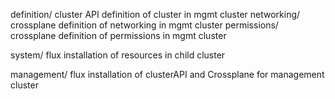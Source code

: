 definition/ cluster API definition of cluster in mgmt cluster
networking/ crossplane definition of networking in mgmt cluster
permissions/ crossplane definition of permissions in mgmt cluster

system/ flux installation of resources in child cluster


management/ flux installation of clusterAPI and Crossplane for management cluster
